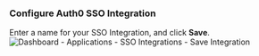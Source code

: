 ### Configure Auth0 SSO Integration

Enter a name for your SSO Integration, and click **Save**.
![Dashboard - Applications - SSO Integrations - Save Integration](https://auth0.com/docs/media/articles/dashboard/sso-integrations/dashboard-integrations-sso-create_settings_box.png)
